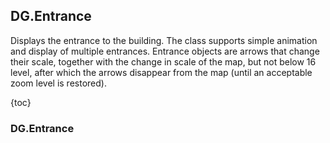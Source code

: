 ## DG.Entrance

Displays the entrance to the building. The class supports simple animation and display of multiple entrances.
Entrance objects are arrows that change their scale, together with the change in scale of the map, but not below
16 level, after which the arrows disappear from the map (until an acceptable zoom level is restored).

{toc}

### DG.Entrance
<!-- TODO: translation -->
<!-- translate whole file doc/ru/manual/dg-entrance.md -->
